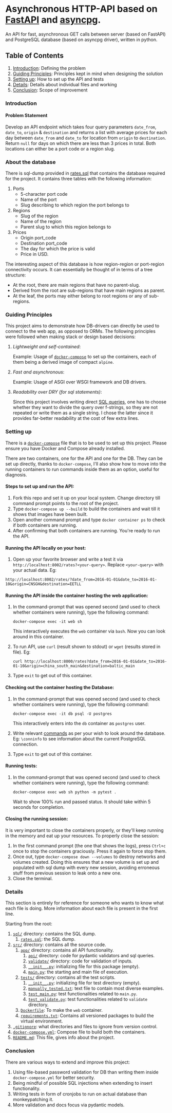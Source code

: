 # Asynchronous HTTP-API based on [FastAPI](https://fastapi.tiangolo.com) and [asyncpg](https://github.com/MagicStack/asyncpg).

An API for fast, asynchronous GET calls between
server (based on FastAPI) and PostgreSQL database 
(based on asyncpg driver), written in python.

## Table of Contents
1. [Introduction](#intro): Defining the problem
2. [Guiding Principles](#principles): Principles kept in mind when designing the solution
3. [Setting up](#setup): How to set up the API and tests 
4. [Details](#details): Details about individual files and working
5. [Conclusion](#conclusion): Scope of improvement


<a name="intro"></a>
### Introduction
#### Problem Statement
Develop an API endpoint which takes four query parameters
`date_from`, `date_to`, `origin` & `destination` and returns
a list with average prices for each day between `date_from` and 
`date_to` for location from `origin` to `destination`. Return `null` for days
on which there are less than 3 prices in total. Both locations can either be
a port code or a region slug.

### About the database
There is sql-dump provided in [rates.sql](/sql/rates.sql) that contains the database required for the project.
It contains three tables with the following information:
1. Ports
    - 5-character port code
    - Name of the port
    - Slug describing to which region the port belongs to
2. Regions
   - Slug of the region
   - Name of the region
   - Parent slug to which this region belongs to
3. Prices
    - Origin port_code
    - Destination port_code
    - The day for which the price is valid
    - Price in USD.

The interesting aspect of this database is how region-region
or port-region connectivity occurs. It can essentially be thought of in terms of a tree structure:
 - At the root, there are main regions that have no parent-slug.
 - Derived from the root are sub-regions that have main regions as parent.
 - At the leaf, the ports may either belong to root regions or any of sub-regions.

<a name="principles"></a>
### Guiding Principles
This project aims to demonstrate how DB-drivers can directly be used to connect to the web app,
as opposed to ORMs. The following principles were followed when making stack or design based decisions:
1. _Lightweight and self-contained_:

   Example: Usage of [`docker-compose`](https://docs.docker.com/compose/) to set up the containers, each of them
   being a derived image of compact `alpine`.

2. _Fast and asynchronous_:

    Example: Usage of ASGI over WSGI framework and DB drivers.

3. _Readability over DRY (for sql statements)_:

    Since this project involves writing direct [SQL queries](/src/app/api/sql.py), one has to choose
    whether they want to divide the query over f-strings, so they are not repeated or write them as
    a single string. I chose the latter since it provides far-better readability at the cost of few extra
    lines.

<a name="setup"></a>
### Setting up
There is a [`docker-compose`](/docker-compose.yml) file that is to be used to set up this project.
Please ensure you have Docker and Compose already installed.

There are two containers, one for the API and one for the DB. They can be set up directly, thanks to `docker-compose`,
I'll also show how to move into the running containers to run commands inside them as an option, useful for diagnosis.

#### Steps to set up and run the API:
1. Fork this repo and set it up on your local system. Change directory till command prompt points to the root
of the project.
2. Type `docker-compose up --build` to build the containers and wait till it shows that images have been built.
3. Open another command prompt and type `docker container ps` to check if both containers are running.
4. After confirming that both containers are running. You're ready to run the API.

#### Running the API locally on your host:
1. Open up your favorite browser and write a test it via `http://localhost:8002/rates?<your-query>`. Replace `<your-query>`
with your actual data. Eg:

```
http://localhost:8002/rates/?date_from=2016-01-01&date_to=2016-01-10&origin=CNSGH&destination=EETLL
``` 

#### Running the API inside the container hosting the web application:
1. In the command-prompt that was opened second (and used to check whether containers were running),
type the following command:

   ``` shell
   docker-compose exec -it web sh
   ```
   This interactively executes the `web` container via `bash`. Now you can look around in this container.

2. To run API, use `curl` (result shown to stdout) or `wget` (results stored in file). Eg:
   ``` shell
   curl http://localhost:8000/rates?date_from=2016-01-01&date_to=2016-01-10&origin=china_south_main&destination=baltic_main
   ```
   
3. Type `exit` to get out of this container.

#### Checking out the container hosting the Database:
1. In the command-prompt that was opened second (and used to check whether containers were running),
type the following command:

   ``` shell
   docker-compose exec -it db psql -U postgres
   ```
   This interactively enters into the `db` container as `postgres` user.
2. Write relevant [commands](https://tomcam.github.io/postgres/) as per your wish to look around the database.
Eg: `\conninfo` to see information about the current PostgreSQL connection.
3. Type `exit` to get out of this container.

#### Running tests:
1. In the command-prompt that was opened second (and used to check whether containers were running),
type the following command:

   ``` shell
   docker-compose exec web sh python -m pytest .
   ```
   Wait to show 100% run and passed status. It should take within 5 seconds for completion.

#### Closing the running session:
It is very important to close the containers properly, or they'll keep running in the memory and eat up
your resources. To properly close the session:
1. In the first command prompt (the one that shows the logs), press `Ctrl+c` once to stop the containers graciously.
Press it again to force stop them.
2. Once out, type `docker-compose down --volumes` to destroy networks and volumes created. Doing this ensures that a new
volume is set up and populated with sql dump with every new session, avoiding erroneous stuff from previous session to leak
onto a new one.
3. Close the terminal.

<a name="details"></a>
### Details
This section is entirely for reference for someone who wants to know what each file is doing.
More information about each file is present in the first line.

Starting from the root:
1. [`sql/`](/sql) directory: contains the SQL dump.
   1. [`rates.sql`](/sql/rates.sql): the SQL dump.
2. [`src/`](/src) directory: contains all the source code.
   1. [`app/`](/src/app) directory: contains all API functionality.
      1. [`api/`](/src/app/api) directory: code for pydantic validators and sql queries.
      2. [`validate/`](/src/app/validate) directory: code for validation of inputs.
      3. [`__init__.py`](/src/app/__init__.py): initializing file for this package (empty).
      4. [`main.py`](/src/app/main.py): the starting and main file of execution. 
   2. [`tests/`](/src/tests) directory: contains all the test scripts.
      1. [`__init__.py`](/src/tests/__init__.py): initializing file for test directory (empty).
      2. [`manually_tested.txt`](/src/tests/manually_tested.txt): text file to contain most diverse examples.
      3. [`test_main.py`](/src/tests/test_main.py): test functionalities related to `main.py`.
      4. [`test_validate.py`](/src/tests/test_validate.py): test functionalities related to `validate` directory.
   3. [`Dockerfile`](/src/Dockerfile): To make the `web` container.
   4. [`requirements.txt`](/src/requirements.txt): Contains all versioned packages to build the virtual environment.
3. [`.gitignore`](/.gitignore): what directories and files to ignore from version control.
4. [`docker-compose.yml`](/docker-compose.yml): Compose file to build both the containers.
5. [`README.md`](/README.md): This file, gives info about the project.


<a name="conclusion"></a>
### Conclusion
There are various ways to extend and improve this project:
1. Using file-based password validation for DB than writing them inside `docker-compose.yml` for better
security.
2. Being mindful of possible SQL injections when extending to insert functionality.
3. Writing tests in form of cronjobs to run on actual database than monkeypatching it.
4. More validation and docs focus via pydantic models.
